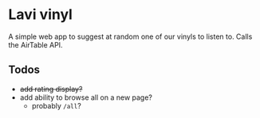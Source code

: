 # Lavi vinyl

A simple web app to suggest at random one of our vinyls to listen to. Calls the AirTable API.

## Todos

- ~~add rating display?~~
- add ability to browse all on a new page?
  - probably `/all`?
